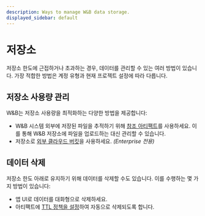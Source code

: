 ```yaml
---
description: Ways to manage W&B data storage.
displayed_sidebar: default
---
```


# 저장소

저장소 한도에 근접하거나 초과하는 경우, 데이터를 관리할 수 있는 여러 방법이 있습니다. 가장 적합한 방법은 계정 유형과 현재 프로젝트 설정에 따라 다릅니다.

## 저장소 사용량 관리
W&B는 저장소 사용량을 최적화하는 다양한 방법을 제공합니다:

- W&B 시스템 외부에 저장된 파일을 추적하기 위해 [참조 아티팩트](../../artifacts/track-external-files.md)를 사용하세요. 이를 통해 W&B 저장소에 파일을 업로드하는 대신 관리할 수 있습니다.
- 저장소로 [외부 클라우드 버킷](../features/teams.md)을 사용하세요. *(Enterprise 전용)*

## 데이터 삭제
저장소 한도 아래로 유지하기 위해 데이터를 삭제할 수도 있습니다. 이를 수행하는 몇 가지 방법이 있습니다:

- 앱 UI로 데이터를 대화형으로 삭제하세요.
- 아티팩트에 [TTL 정책을 설정](../../artifacts/ttl.md)하여 자동으로 삭제되도록 합니다.
